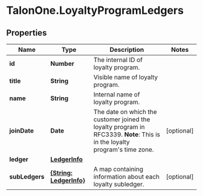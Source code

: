 # TalonOne.LoyaltyProgramLedgers

## Properties

Name | Type | Description | Notes
------------ | ------------- | ------------- | -------------
**id** | **Number** | The internal ID of loyalty program. | 
**title** | **String** | Visible name of loyalty program. | 
**name** | **String** | Internal name of loyalty program. | 
**joinDate** | **Date** | The date on which the customer joined the loyalty program in RFC3339.  **Note**: This is in the loyalty program&#39;s time zone.  | [optional] 
**ledger** | [**LedgerInfo**](LedgerInfo.md) |  | 
**subLedgers** | [**{String: LedgerInfo}**](LedgerInfo.md) | A map containing information about each loyalty subledger. | [optional] 


